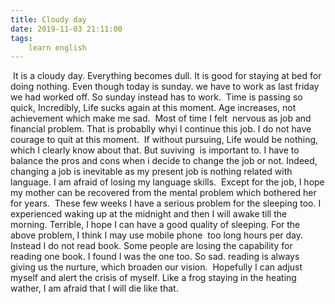 ```yaml
---
title: Cloudy day
date: 2019-11-03 21:11:00
tags:
    learn english
---
```

 It is a cloudy day. Everything becomes dull. It is good for staying at bed for doing nothing. Even though today is sunday. we have to work as last friday we had worked off. So sunday instead has to work.  Time is passing so quick, Incredibly, Life sucks again at this moment. Age increases, not achievement which make me sad.  Most of time I felt  nervous as job and financial problem. That is probablly whyi I continue this job. I do not have courage to quit at this moment.  If without pursuing, Life would be nothing, which I clearly know about that. But suviving  is important to. I have to balance the pros and cons when i decide to change the job or not. Indeed, changing a job is inevitable as my present job is nothing related with language. I am afraid of losing my language skills.  Except for the job, I hope my mother can be recovered from the mental problem which bothered her for years.  These few weeks I have a serious problem for the sleeping too. I experienced waking up at the midnight and then I will awake till the morning. Terrible, I hope I can have a good quality of sleeping. For the above problem, I think I may use mobile phone  too long hours per day. Instead I do not read book. Some people are losing the capability for reading one book. I found I was the one too. So sad. reading is always giving us the nurture, which broaden our vision.  Hopefully I can adjust myself and alert the crisis of myself. Like a frog staying in the heating wather, I am afraid that I will die like that.    
